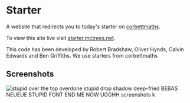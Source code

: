 # Starter
A website that redirects you to today's starter on [corbettmaths](http://corbettmaths.com).

To view this site live visit [starter.mctrees.net](https://starter.mctrees.net).

This code has been developed by Robert Bradshaw, Oliver Hynds, Calvin Edwards and Ben Griffiths.
We use starters from corbettmaths

## Screenshots
![stupid over the top overdone stupid drop shadow deep-fried BEBAS NEUEUE STUPID FONT END ME NOW UGGHH screenshots k](https://oliver.mctrees.net/starter1.jpg "screenshot")

